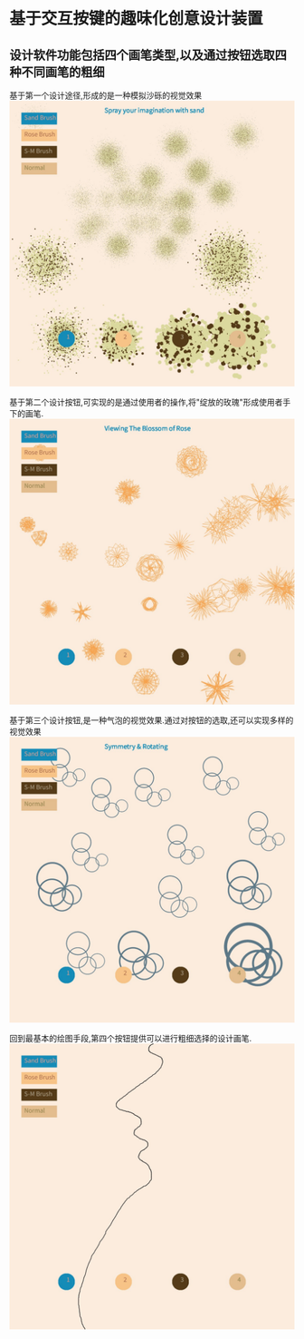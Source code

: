 基于交互按键的趣味化创意设计装置
======

设计软件功能包括四个画笔类型,以及通过按钮选取四种不同画笔的粗细
------------------------------------------------------------

基于第一个设计途径,形成的是一种模拟沙砾的视觉效果
![RUNOOB 图标](https://github.com/Syantw/520432910015--/blob/main/%5B%E7%AC%AC%E4%BA%94%E6%AC%A1%E4%BD%9C%E4%B8%9A%EF%BC%9A%E5%88%9B%E6%84%8F%E7%BC%96%E7%A8%8B%E5%85%83%E7%B4%A0%EF%BC%9A%E5%9B%BE%E5%83%8F%E4%BA%A4%E4%BA%92%5D%E4%BD%9C%E4%B8%9A%E6%88%90%E6%9E%9C/work_0.jpg)


基于第二个设计按钮,可实现的是通过使用者的操作,将"绽放的玫瑰"形成使用者手下的画笔.
![RUNOOB 图标](https://github.com/Syantw/520432910015--/blob/main/%5B%E7%AC%AC%E4%BA%94%E6%AC%A1%E4%BD%9C%E4%B8%9A%EF%BC%9A%E5%88%9B%E6%84%8F%E7%BC%96%E7%A8%8B%E5%85%83%E7%B4%A0%EF%BC%9A%E5%9B%BE%E5%83%8F%E4%BA%A4%E4%BA%92%5D%E4%BD%9C%E4%B8%9A%E6%88%90%E6%9E%9C/work_1.jpg)


基于第三个设计按钮,是一种气泡的视觉效果.通过对按钮的选取,还可以实现多样的视觉效果
![RUNOOB 图标](https://github.com/Syantw/520432910015--/blob/main/%5B%E7%AC%AC%E4%BA%94%E6%AC%A1%E4%BD%9C%E4%B8%9A%EF%BC%9A%E5%88%9B%E6%84%8F%E7%BC%96%E7%A8%8B%E5%85%83%E7%B4%A0%EF%BC%9A%E5%9B%BE%E5%83%8F%E4%BA%A4%E4%BA%92%5D%E4%BD%9C%E4%B8%9A%E6%88%90%E6%9E%9C/work_2.jpg)


回到最基本的绘图手段,第四个按钮提供可以进行粗细选择的设计画笔.
![RUNOOB 图标](https://github.com/Syantw/520432910015--/blob/main/%5B%E7%AC%AC%E4%BA%94%E6%AC%A1%E4%BD%9C%E4%B8%9A%EF%BC%9A%E5%88%9B%E6%84%8F%E7%BC%96%E7%A8%8B%E5%85%83%E7%B4%A0%EF%BC%9A%E5%9B%BE%E5%83%8F%E4%BA%A4%E4%BA%92%5D%E4%BD%9C%E4%B8%9A%E6%88%90%E6%9E%9C/work_3.jpg)

